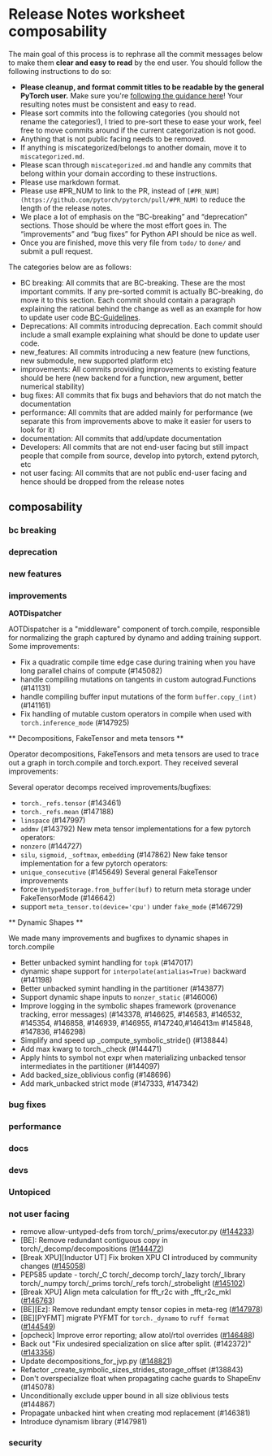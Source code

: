 
# Release Notes worksheet composability

The main goal of this process is to rephrase all the commit messages below to make them **clear and easy to read** by the end user. You should follow the following instructions to do so:

* **Please cleanup, and format commit titles to be readable by the general PyTorch user.** Make sure you're [following the guidance here](https://docs.google.com/document/d/14OmgGBr1w6gl1VO47GGGdwrIaUNr92DFhQbY_NEk8mQ/edit)! Your resulting notes must be consistent and easy to read.
* Please sort commits into the following categories (you should not rename the categories!), I tried to pre-sort these to ease your work, feel free to move commits around if the current categorization is not good.
* Anything that is not public facing needs to be removed.
* If anything is miscategorized/belongs to another domain, move it to `miscategorized.md`.
* Please scan through `miscategorized.md` and handle any commits that belong within your domain according to these instructions.
* Please use markdown format.
* Please use #PR_NUM to link to the PR, instead of `[#PR_NUM](https://github.com/pytorch/pytorch/pull/#PR_NUM)` to reduce the length of the release notes.
* We place a lot of emphasis on the “BC-breaking” and “deprecation” sections. Those should be where the most effort goes in. The “improvements” and “bug fixes” for Python API should be nice as well.
* Once you are finished, move this very file from `todo/` to `done/` and submit a pull request.

The categories below are as follows:

* BC breaking: All commits that are BC-breaking. These are the most important commits. If any pre-sorted commit is actually BC-breaking, do move it to this section. Each commit should contain a paragraph explaining the rational behind the change as well as an example for how to update user code [BC-Guidelines](https://docs.google.com/document/d/14OmgGBr1w6gl1VO47GGGdwrIaUNr92DFhQbY_NEk8mQ/edit#heading=h.a9htwgvvec1m).
* Deprecations: All commits introducing deprecation. Each commit should include a small example explaining what should be done to update user code.
* new_features: All commits introducing a new feature (new functions, new submodule, new supported platform etc)
* improvements: All commits providing improvements to existing feature should be here (new backend for a function, new argument, better numerical stability)
* bug fixes: All commits that fix bugs and behaviors that do not match the documentation
* performance: All commits that are added mainly for performance (we separate this from improvements above to make it easier for users to look for it)
* documentation: All commits that add/update documentation
* Developers: All commits that are not end-user facing but still impact people that compile from source, develop into pytorch, extend pytorch, etc
* not user facing: All commits that are not public end-user facing and hence should be dropped from the release notes

## composability
### bc breaking
### deprecation
### new features
### improvements

**AOTDispatcher**

AOTDispatcher is a "middleware" component of torch.compile, responsible for normalizing the graph captured by dynamo
and adding training support. Some improvements:
* Fix a quadratic compile time edge case during training when you have long parallel chains of compute (#145082)
* handle compiling mutations on tangents in custom autograd.Functions (#141131)
* handle compiling buffer input mutations of the form `buffer.copy_(int)` (#141161)
* Fix handling of mutable custom operators in compile when used with `torch.inference_mode` (#147925)

** Decompositions, FakeTensor and meta tensors **

Operator decompositions, FakeTensors and meta tensors are used to trace out a graph in torch.compile and torch.export. They received several improvements:

Several operator decomps received improvements/bugfixes:
* `torch._refs.tensor` (#143461)
* `torch._refs.mean` (#147188)
* `linspace` (#147997)
* `addmv` (#143792)
New meta tensor implementations for a few pytorch operators:
* `nonzero` (#144727)
* `silu`, `sigmoid`, `_softmax`, `embedding` (#147862)
New fake tensor implementation for a few pytorch operators:
* `unique_consecutive` (#145649)
Several general FakeTensor improvements
* force `UntypedStorage.from_buffer(buf)` to return meta storage under FakeTensorMode (#146642)
* support `meta_tensor.to(device='cpu')` under `fake_mode` (#146729)

** Dynamic Shapes **

We made many improvements and bugfixes to dynamic shapes in torch.compile
* Better unbacked symint handling for `topk` (#147017)
* dynamic shape support for `interpolate(antialias=True)` backward (#141198)
* Better unbacked symint handling in the partitioner (#143877)
* Support dynamic shape inputs to `nonzer_static` (#146006)
* Improve logging in the symbolic shapes framework (provenance tracking, error messages) (#143378, #146625, #146583, #146532, #145354, #146858, #146939, #146955, #147240,#146413m  #145848, #147836, #146298)
* Simplify and speed up _compute_symbolic_stride() (#138844)
* Add max kwarg to torch._check (#144471)
* Apply hints to symbol not expr when materializing unbacked tensor intermediates in the partitioner (#144097)
* Add backed_size_oblivious config (#148696)
* Add mark_unbacked strict mode (#147333, #147342)


### bug fixes
### performance
### docs
### devs
### Untopiced


### not user facing
- remove allow-untyped-defs from torch/_prims/executor.py ([#144233](https://github.com/pytorch/pytorch/pull/144233))
- [BE]: Remove redundant contiguous copy in torch/_decomp/decompositions ([#144472](https://github.com/pytorch/pytorch/pull/144472))
- [Break XPU][Inductor UT] Fix broken XPU CI introduced by community changes ([#145058](https://github.com/pytorch/pytorch/pull/145058))
- PEP585 update - torch/_C torch/_decomp torch/_lazy torch/_library torch/_numpy torch/_prims torch/_refs torch/_strobelight ([#145102](https://github.com/pytorch/pytorch/pull/145102))
- [Break XPU] Align meta calculation for fft_r2c with _fft_r2c_mkl ([#146763](https://github.com/pytorch/pytorch/pull/146763))
- [BE][Ez]: Remove redundant empty tensor copies in meta-reg ([#147978](https://github.com/pytorch/pytorch/pull/147978))
- [BE][PYFMT] migrate PYFMT for `torch._dynamo` to `ruff format` ([#144549](https://github.com/pytorch/pytorch/pull/144549))
- [opcheck] Improve error reporting; allow atol/rtol overrides ([#146488](https://github.com/pytorch/pytorch/pull/146488))
- Back out "Fix undesired specialization on slice after split. (#142372)" ([#143356](https://github.com/pytorch/pytorch/pull/143356))
- Update decompositions_for_jvp.py ([#148821](https://github.com/pytorch/pytorch/pull/148821))
- Refactor _create_symbolic_sizes_strides_storage_offset (#138843)
- Don't overspecialize float when propagating cache guards to ShapeEnv (#145078)
- Unconditionally exclude upper bound in all size oblivious tests (#144867)
- Propagate unbacked hint when creating mod replacement (#146381)
- Introduce dynamism library (#147981)
### security
